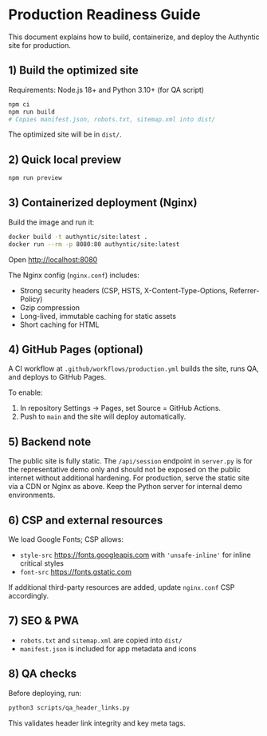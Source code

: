 # Production Readiness Guide

This document explains how to build, containerize, and deploy the Authyntic site for production.

## 1) Build the optimized site

Requirements: Node.js 18+ and Python 3.10+ (for QA script)

```bash
npm ci
npm run build
# Copies manifest.json, robots.txt, sitemap.xml into dist/
```

The optimized site will be in `dist/`.

## 2) Quick local preview

```bash
npm run preview
```

## 3) Containerized deployment (Nginx)

Build the image and run it:

```bash
docker build -t authyntic/site:latest .
docker run --rm -p 8080:80 authyntic/site:latest
```

Open <http://localhost:8080>

The Nginx config (`nginx.conf`) includes:

- Strong security headers (CSP, HSTS, X-Content-Type-Options, Referrer-Policy)
- Gzip compression
- Long-lived, immutable caching for static assets
- Short caching for HTML

## 4) GitHub Pages (optional)

A CI workflow at `.github/workflows/production.yml` builds the site, runs QA, and deploys to GitHub Pages.

To enable:

1. In repository Settings → Pages, set Source = GitHub Actions.
2. Push to `main` and the site will deploy automatically.

## 5) Backend note

The public site is fully static. The `/api/session` endpoint in `server.py` is for the representative demo only and should not be exposed on the public internet without additional hardening. For production, serve the static site via a CDN or Nginx as above. Keep the Python server for internal demo environments.

## 6) CSP and external resources

We load Google Fonts; CSP allows:

- `style-src` <https://fonts.googleapis.com> with `'unsafe-inline'` for inline critical styles
- `font-src` <https://fonts.gstatic.com>

If additional third-party resources are added, update `nginx.conf` CSP accordingly.

## 7) SEO & PWA

- `robots.txt` and `sitemap.xml` are copied into `dist/`
- `manifest.json` is included for app metadata and icons

## 8) QA checks

Before deploying, run:

```bash
python3 scripts/qa_header_links.py
```

This validates header link integrity and key meta tags.
